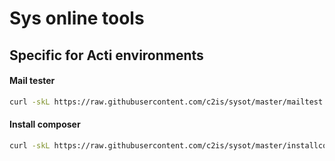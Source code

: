 # Sys online tools
## Specific for Acti environments


#### Mail tester
```sh
curl -skL https://raw.githubusercontent.com/c2is/sysot/master/mailtest.sh --output mailtest.sh; chmod +x mailtest.sh; ./mailtest.sh; rm mailtest.sh;
```

#### Install composer
```sh
curl -skL https://raw.githubusercontent.com/c2is/sysot/master/installcomposer.sh --output installcomposer.sh; chmod +x installcomposer.sh; ./installcomposer.sh; rm installcomposer.sh;
```